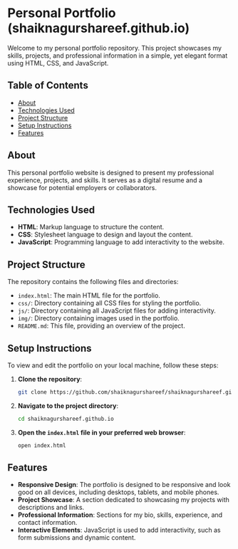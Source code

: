 # Personal Portfolio (shaiknagurshareef.github.io)

Welcome to my personal portfolio repository. This project showcases my skills, projects, and professional information in a simple, yet elegant format using HTML, CSS, and JavaScript.

## Table of Contents
- [About](#about)
- [Technologies Used](#technologies-used)
- [Project Structure](#project-structure)
- [Setup Instructions](#setup-instructions)
- [Features](#features)

## About
This personal portfolio website is designed to present my professional experience, projects, and skills. It serves as a digital resume and a showcase for potential employers or collaborators.

## Technologies Used
- **HTML**: Markup language to structure the content.
- **CSS**: Stylesheet language to design and layout the content.
- **JavaScript**: Programming language to add interactivity to the website.

## Project Structure
The repository contains the following files and directories:

- `index.html`: The main HTML file for the portfolio.
- `css/`: Directory containing all CSS files for styling the portfolio.
- `js/`: Directory containing all JavaScript files for adding interactivity.
- `img/`: Directory containing images used in the portfolio.
- `README.md`: This file, providing an overview of the project.

## Setup Instructions
To view and edit the portfolio on your local machine, follow these steps:

1. **Clone the repository**:
    ```sh
    git clone https://github.com/shaiknagurshareef/shaiknagurshareef.github.io.git
    ```

2. **Navigate to the project directory**:
    ```sh
    cd shaiknagurshareef.github.io
    ```

3. **Open the `index.html` file in your preferred web browser**:
    ```sh
    open index.html
    ```

## Features
- **Responsive Design**: The portfolio is designed to be responsive and look good on all devices, including desktops, tablets, and mobile phones.
- **Project Showcase**: A section dedicated to showcasing my projects with descriptions and links.
- **Professional Information**: Sections for my bio, skills, experience, and contact information.
- **Interactive Elements**: JavaScript is used to add interactivity, such as form submissions and dynamic content.

